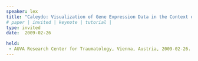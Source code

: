 ```yaml
---
speaker: lex
title: "Caleydo: Visualization of Gene Expression Data in the Context of Biological Processes"
# paper | invited | keynote | tutorial |
type: invited
date:  2009-02-26

held:  
 - AUVA Research Center for Traumatology, Vienna, Austria, 2009-02-26.
---
```






